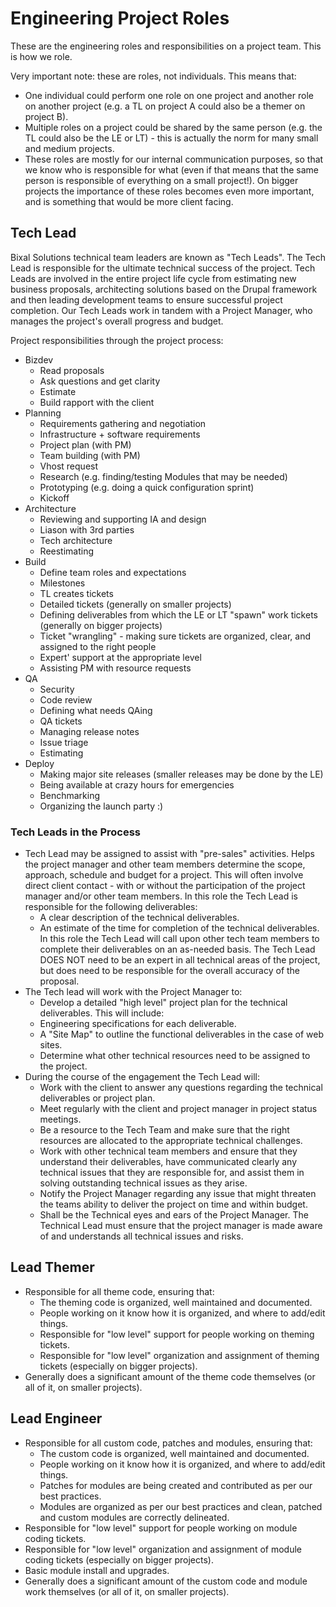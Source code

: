 # Engineering Project Roles

These are the engineering roles and responsibilities on a project team. This is how we role.

Very important note: these are roles, not individuals. This means that:

*   One individual could perform one role on one project and another role on another project (e.g. a TL on project A could also be a themer on project B).
*   Multiple roles on a project could be shared by the same person (e.g. the TL could also be the LE or LT) - this is actually the norm for many small and medium projects.
*   These roles are mostly for our internal communication purposes, so that we know who is responsible for what (even if that means that the same person is responsible of everything on a small project!). On bigger projects the importance of these roles becomes even more important, and is something that would be more client facing.

## Tech Lead

Bixal Solutions technical team leaders are known as "Tech Leads". The Tech Lead is responsible for the ultimate technical success of the project. Tech Leads are involved in the entire project life cycle from estimating new business proposals, architecting solutions based on the Drupal framework and then leading development teams to ensure successful project completion. Our Tech Leads work in tandem with a Project Manager, who manages the project's overall progress and budget.

Project responsibilities through the project process:

*   Bizdev
    *   Read proposals
    *   Ask questions and get clarity
    *   Estimate
    *   Build rapport with the client
*   Planning
    *   Requirements gathering and negotiation
    *   Infrastructure + software requirements
    *   Project plan (with PM)
    *   Team building (with PM)
    *   Vhost request
    *   Research (e.g. finding/testing Modules that may be needed)
    *   Prototyping (e.g. doing a quick configuration sprint)
    *   Kickoff
*   Architecture
    *   Reviewing and supporting IA and design
    *   Liason with 3rd parties
    *   Tech architecture
    *   Reestimating
*   Build
    *   Define team roles and expectations
    *   Milestones
    *   TL creates tickets
    *   Detailed tickets (generally on smaller projects)
    *   Defining deliverables from which the LE or LT "spawn" work tickets (generally on bigger projects)
    *   Ticket "wrangling" - making sure tickets are organized, clear, and assigned to the right people
    *   Expert' support at the appropriate level
    *   Assisting PM with resource requests
*   QA
    *   Security
    *   Code review
    *   Defining what needs QAing
    *   QA tickets
    *   Managing release notes
    *   Issue triage
    *   Estimating
*   Deploy
    *   Making major site releases (smaller releases may be done by the LE)
    *   Being available at crazy hours for emergencies
    *   Benchmarking
    *   Organizing the launch party :)

### Tech Leads in the Process

*   Tech Lead may be assigned to assist with "pre-sales" activities. Helps the project manager and other team members determine the scope, approach, schedule and budget for a project. This will often involve direct client contact - with or without the participation of the project manager and/or other team members. In this role the Tech Lead is responsible for the following deliverables:
    *   A clear description of the technical deliverables.
    *   An estimate of the time for completion of the technical deliverables. In this role the Tech Lead will call upon other tech team members to complete their deliverables on an as-needed basis. The Tech Lead DOES NOT need to be an expert in all technical areas of the project, but does need to be responsible for the overall accuracy of the proposal.
*   The Tech lead will work with the Project Manager to:
    *   Develop a detailed "high level" project plan for the technical deliverables. This will include:
    *   Engineering specifications for each deliverable.
    *   A "Site Map" to outline the functional deliverables in the case of web sites.
    *   Determine what other technical resources need to be assigned to the project.
*   During the course of the engagement the Tech Lead will:
    *   Work with the client to answer any questions regarding the technical deliverables or project plan.
    *   Meet regularly with the client and project manager in project status meetings.
    *   Be a resource to the Tech Team and make sure that the right resources are allocated to the appropriate technical challenges.
    *   Work with other technical team members and ensure that they understand their deliverables, have communicated clearly any technical issues that they are responsible for, and assist them in solving outstanding technical issues as they arise.
    *   Notify the Project Manager regarding any issue that might threaten the teams ability to deliver the project on time and within budget.
    *   Shall be the Technical eyes and ears of the Project Manager. The Technical Lead must ensure that the project manager is made aware of and understands all technical issues and risks.

## Lead Themer

*   Responsible for all theme code, ensuring that:
    *   The theming code is organized, well maintained and documented.
    *   People working on it know how it is organized, and where to add/edit things.
    *   Responsible for "low level" support for people working on theming tickets.
    *   Responsible for "low level" organization and assignment of theming tickets (especially on bigger projects).
*   Generally does a significant amount of the theme code themselves (or all of it, on smaller projects).

## Lead Engineer

*   Responsible for all custom code, patches and modules, ensuring that:
    *   The custom code is organized, well maintained and documented.
    *   People working on it know how it is organized, and where to add/edit things.
    *   Patches for modules are being created and contributed as per our best practices.
    *   Modules are organized as per our best practices and clean, patched and custom modules are correctly delineated.
*   Responsible for "low level" support for people working on module coding tickets.
*   Responsible for "low level" organization and assignment of module coding tickets (especially on bigger projects).
*   Basic module install and upgrades.
*   Generally does a significant amount of the custom code and module work themselves (or all of it, on smaller projects).
